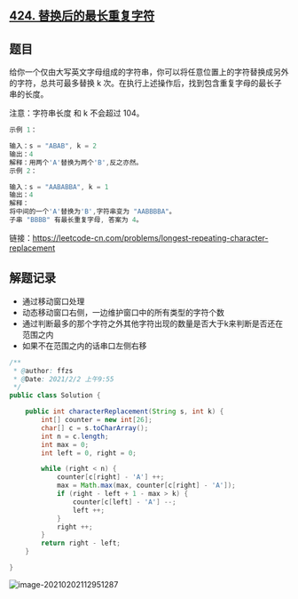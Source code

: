 ## [424. 替换后的最长重复字符](https://leetcode-cn.com/problems/longest-repeating-character-replacement/)

## 题目

给你一个仅由大写英文字母组成的字符串，你可以将任意位置上的字符替换成另外的字符，总共可最多替换 k 次。在执行上述操作后，找到包含重复字母的最长子串的长度。

注意：字符串长度 和 k 不会超过 104。

```java
示例 1：

输入：s = "ABAB", k = 2
输出：4
解释：用两个'A'替换为两个'B',反之亦然。
示例 2：

输入：s = "AABABBA", k = 1
输出：4
解释：
将中间的一个'A'替换为'B',字符串变为 "AABBBBA"。
子串 "BBBB" 有最长重复字母, 答案为 4。
```


链接：https://leetcode-cn.com/problems/longest-repeating-character-replacement



## 解题记录

+ 通过移动窗口处理
+ 动态移动窗口右侧，一边维护窗口中的所有类型的字符个数
+ 通过判断最多的那个字符之外其他字符出现的数量是否大于k来判断是否还在范围之内
+ 如果不在范围之内的话串口左侧右移

```java
/**
 * @author: ffzs
 * @Date: 2021/2/2 上午9:55
 */
public class Solution {

    public int characterReplacement(String s, int k) {
        int[] counter = new int[26];
        char[] c = s.toCharArray();
        int n = c.length;
        int max = 0;
        int left = 0, right = 0;

        while (right < n) {
            counter[c[right] - 'A'] ++;
            max = Math.max(max, counter[c[right] - 'A']);
            if (right - left + 1 - max > k) {
                counter[c[left] - 'A'] --;
                left ++;
            }
            right ++;
        }
        return right - left;
    }

}
```

![image-20210202112951287](https://gitee.com/ffzs/picture_go/raw/master/img/image-20210202112951287.png)
